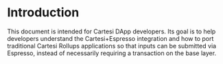 # Introduction

This document is intended for Cartesi DApp developers. Its goal is to help developers understand the Cartesi+Espresso integration and how to port traditional Cartesi Rollups applications so that inputs can be submitted via Espresso, instead of necessarily requiring a transaction on the base layer.
